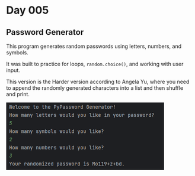 # Day 005



## Password Generator



This program generates random passwords using letters, numbers, and symbols.  

It was built to practice for loops, `random.choice()`, and working with user input.



This version is the Harder version according to Angela Yu, where you need to append the randomly generated characters into a list and then shuffle and print.



![Password Generator Screenshot](images/password_generator.png)


